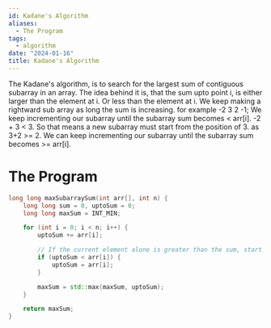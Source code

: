 ```yaml
---
id: Kadane's Algorithm
aliases:
  - The Program 
tags:
  - algorithm
date: "2024-01-16"
title: Kadane's Algorithm
---
```


The Kadane's algorithm, is to search for the largest sum of contiguous subarray in an array.
The idea behind it is, that the sum upto point i, is either larger than the element at i. Or less than the element at i.
We keep making a rightward sub array as long the sum is increasing. 
for example -2 3 2 -1; 
We keep incrementing our subarray until the subarray sum becomes < arr\[i]. 
-2 + 3 < 3. So that means a new subarray must start from the position of 3.
as 3+2 >= 2. We can keep incrementing our subarray until the subarray sum becomes >= arr\[i].


# The Program 
```cpp 
long long maxSubarraySum(int arr[], int n) {
    long long sum = 0, uptoSum = 0;
    long long maxSum = INT_MIN;

    for (int i = 0; i < n; i++) {
        uptoSum += arr[i];

        // If the current element alone is greater than the sum, start a new subarray
        if (uptoSum < arr[i]) {
            uptoSum = arr[i];
        }

        maxSum = std::max(maxSum, uptoSum);
    }

    return maxSum;
}

```
